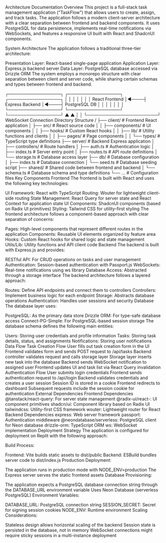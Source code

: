 Architecture Documentation
Overview
This project is a full-stack task management application ("TaskFlow") that allows users to create, assign, and track tasks. The application follows a modern client-server architecture with a clear separation between frontend and backend components. It uses PostgreSQL for data persistence, implements real-time notifications via WebSockets, and features a responsive UI built with React and ShadcnUI components.

System Architecture
The application follows a traditional three-tier architecture:

Presentation Layer: React-based single-page application
Application Layer: Express.js backend server
Data Layer: PostgreSQL database accessed via Drizzle ORM
The system employs a monorepo structure with clear separation between client and server code, while sharing certain schemas and types between frontend and backend.

┌─────────────────┐     ┌─────────────────┐     ┌─────────────────┐
│                 │     │                 │     │                 │
│  React Frontend │◄────┤ Express Backend │◄────┤  PostgreSQL DB  │
│                 │     │                 │     │                 │
└─────────────────┘     └─────────────────┘     └─────────────────┘
        ▲                       ▲
        │                       │
        └───────────────────────┘
           WebSocket Connection
Directory Structure
/
├── client/               # Frontend React application
│   ├── src/              # React source code
│   │   ├── components/   # UI components
│   │   ├── hooks/        # Custom React hooks
│   │   ├── lib/          # Utility functions and clients
│   │   ├── pages/        # Page components
│   │   └── types/        # TypeScript type definitions
├── server/               # Backend Express application
│   ├── controllers/      # Route handlers
│   ├── auth.ts           # Authentication logic
│   ├── index.ts          # Server entry point
│   ├── routes.ts         # API route definitions
│   └── storage.ts        # Database access layer
├── db/                   # Database configuration
│   ├── index.ts          # Database connection
│   └── seed.ts           # Database seeding script
├── shared/               # Shared code between frontend and backend
│   └── schema.ts         # Database schema and type definitions
└── ...                   # Configuration files
Key Components
Frontend
The frontend is built with React and uses the following key technologies:

UI Framework: React with TypeScript
Routing: Wouter for lightweight client-side routing
State Management: React Query for server state and React Context for application state
UI Components: ShadcnUI components (based on Radix UI primitives)
Styling: Tailwind CSS for utility-first styling
The frontend architecture follows a component-based approach with clear separation of concerns:

Pages: High-level components that represent different routes in the application
Components: Reusable UI elements organized by feature area
Hooks: Custom React hooks for shared logic and state management
Utils/Lib: Utility functions and API client code
Backend
The backend is built with Express.js and provides:

RESTful API: For CRUD operations on tasks and user management
Authentication: Session-based authentication with Passport.js
WebSockets: Real-time notifications using ws library
Database Access: Abstracted through a storage interface
The backend architecture follows a layered approach:

Routes: Define API endpoints and connect them to controllers
Controllers: Implement business logic for each endpoint
Storage: Abstracts database operations
Authentication: Handles user sessions and security
Database
The database layer uses:

PostgreSQL: As the primary data store
Drizzle ORM: For type-safe database access
Connect-PG-Simple: For PostgreSQL-based session storage
The database schema defines the following main entities:

Users: Storing user credentials and profile information
Tasks: Storing task details, status, and assignments
Notifications: Storing user notifications
Data Flow
Task Creation Flow
User fills out task creation form in the UI
Frontend validates form and sends POST request to /api/tasks
Backend controller validates request and calls storage layer
Storage layer inserts new task into the database
Backend sends WebSocket notification to assigned user
Frontend updates UI and task list via React Query invalidation
Authentication Flow
User submits login credentials
Frontend sends authentication request to /api/login
Backend validates credentials and creates a user session
Session ID is stored in a cookie
Frontend redirects to dashboard
Subsequent requests include the session cookie for authentication
External Dependencies
Frontend Dependencies
@tanstack/react-query: For server state management
@radix-ui/react-: UI component primitives
shadcn/ui: Component library based on Radix UI
tailwindcss: Utility-first CSS framework
wouter: Lightweight router for React
Backend Dependencies
express: Web server framework
passport: Authentication middleware
@neondatabase/serverless: PostgreSQL client for Neon database
drizzle-orm: TypeScript ORM
ws: WebSocket implementation
Deployment Strategy
The application is configured for deployment on Replit with the following approach:

Build Process:

Frontend: Vite builds static assets to dist/public
Backend: ESBuild bundles server code to dist/index.js
Production Deployment:

The application runs in production mode with NODE_ENV=production
The Express server serves the static frontend assets
Database Provisioning:

The application expects a PostgreSQL database connection string through the DATABASE_URL environment variable
Uses Neon Database (serverless PostgreSQL)
Environment Variables:

DATABASE_URL: PostgreSQL connection string
SESSION_SECRET: Secret for signing session cookies
NODE_ENV: Runtime environment
Scaling Considerations:

Stateless design allows horizontal scaling of the backend
Session state is persisted in the database, not in memory
WebSocket connections might require sticky sessions in a multi-instance deployment

